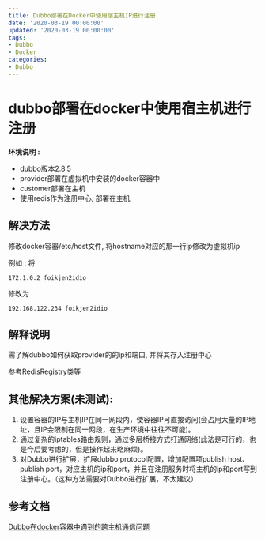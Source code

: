 ```yaml
---
title: Dubbo部署在Docker中使用宿主机IP进行注册
date: '2020-03-19 00:00:00'
updated: '2020-03-19 00:00:00'
tags:
- Dubbo
- Docker
categories:
- Dubbo
---
```

# dubbo部署在docker中使用宿主机进行注册

**环境说明 :**

- dubbo版本2.8.5
- provider部署在虚拟机中安装的docker容器中
- customer部署在主机
- 使用redis作为注册中心, 部署在主机


## 解决方法

修改docker容器/etc/host文件, 将hostname对应的那一行ip修改为虚拟机ip

例如 : 
将
```
172.1.0.2 foikjen2idio
```
修改为
```
192.168.122.234 foikjen2idio
```

## 解释说明

需了解dubbo如何获取provider的的ip和端口, 并将其存入注册中心

参考RedisRegistry类等


## 其他解决方案(未测试):

1. 设置容器的IP与主机IP在同一网段内，使容器IP可直接访问(会占用大量的IP地址，且IP会限制在同一网段，在生产环境中往往不可能)。
2. 通过复杂的iptables路由规则，通过多层桥接方式打通网络(此法是可行的，也是今后要考虑的，但是操作起来略麻烦)。
3. 对Dubbo进行扩展，扩展dubbo protocol配置，增加配置项publish host、 publish port，对应主机的ip和port，并且在注册服务时将主机的ip和port写到注册中心。（这种方法需要对Dubbo进行扩展，不太建议）


## 参考文档

[Dubbo在docker容器中遇到的跨主机通信问题](https://blog.iwannarun.cn/2016/12/21/dubbo-e5-9c-a8docker-e5-ae-b9-e5-99-a8-e4-b8-ad-e9-81-87-e5-88-b0-e7-9a-84-e8-b7-a8-e4-b8-bb-e6-9c-ba-e9-80-9a-e4-bf-a1-e9-97-ae-e9-a2-98/)
